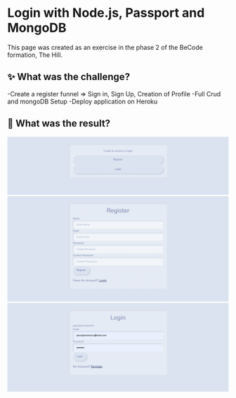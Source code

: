 # Login with Node.js, Passport and MongoDB

This page was created as an exercise in the phase 2 of the BeCode formation, The Hill.

## :sparkles: What was the challenge?

-Create a register funnel => Sign in, Sign Up, Creation of Profile
-Full Crud and mongoDB Setup
-Deploy application on Heroku

## :thinking: What was the result?

![Login screenshot](./login-screenshot1.png?raw=true "Login screenshot")
![Login screenshot2](./login-screenshot2.png?raw=true "Login screenshot")
![Login screenshot3](./login-screenshot3.png?raw=true "Login screenshot")

